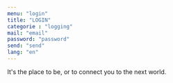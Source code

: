```yaml
---
menu: "login"
title: "LOGIN"
categorie : "logging"
mail: "email"
password: "password"
send: "send"
lang: "en"
---
```


It's the place to be, or to connect you to the next world.
